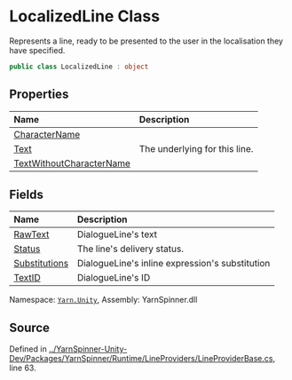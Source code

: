 # LocalizedLine Class

Represents a line, ready to be presented to the user in the
localisation they have specified.


```csharp
public class LocalizedLine : object
```



## Properties
|Name|Description|
|:---|:---|
|[CharacterName](/api/csharp/yarn.unity/localizedline.charactername.md)||
|[Text](/api/csharp/yarn.unity/localizedline.text.md)| The underlying <see cref="!:Yarn.Markup.MarkupParseResult"></see> for this line. |
|[TextWithoutCharacterName](/api/csharp/yarn.unity/localizedline.textwithoutcharactername.md)||
## Fields
|Name|Description|
|:---|:---|
|[RawText](/api/csharp/yarn.unity/localizedline.rawtext.md)| DialogueLine's text |
|[Status](/api/csharp/yarn.unity/localizedline.status.md)| The line's delivery status. |
|[Substitutions](/api/csharp/yarn.unity/localizedline.substitutions.md)| DialogueLine's inline expression's substitution |
|[TextID](/api/csharp/yarn.unity/localizedline.textid.md)| DialogueLine's ID |
<div class="class-metadata">

Namespace: [`Yarn.Unity`](/api/csharp/yarn.unity/README.md), Assembly: YarnSpinner.dll
</div>

## Source
Defined in [../YarnSpinner-Unity-Dev/Packages/YarnSpinner/Runtime/LineProviders/LineProviderBase.cs](https://github.com/YarnSpinnerTool/YarnSpinner-Unity//blob/develop/Runtime/LineProviders/LineProviderBase.cs#L63), line 63.
